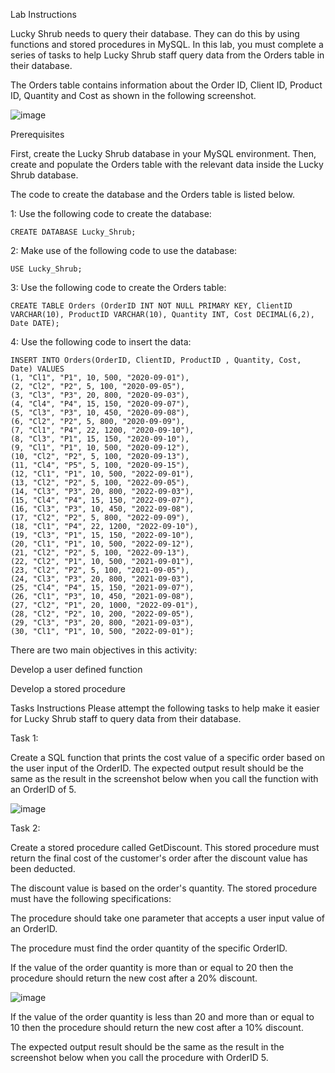 Lab Instructions

Lucky Shrub needs to query their database. They can do this by using functions and stored procedures in MySQL. In this lab, you must complete a series of tasks to help Lucky Shrub staff query data from the Orders table in their database.

The Orders table contains information about the Order ID, Client ID, Product ID, Quantity and Cost as shown in the following screenshot.

![image](https://github.com/janaom/Meta-Database-Engineer-Professional-Certificate/assets/83917694/6f32750e-5625-47bf-bbee-cbb6bc771584)

Prerequisites

First, create the Lucky Shrub database in your MySQL environment. Then, create and populate the Orders table with the relevant data inside the Lucky Shrub database.

The code to create the database and the Orders table is listed below.

1: Use the following code to create the database:
```
CREATE DATABASE Lucky_Shrub;
```
2: Make use of the following code to use the database:
```
USE Lucky_Shrub;
```

3: Use the following code to create the Orders table: 

```
CREATE TABLE Orders (OrderID INT NOT NULL PRIMARY KEY, ClientID VARCHAR(10), ProductID VARCHAR(10), Quantity INT, Cost DECIMAL(6,2), Date DATE); 
```
4: Use the following code to insert the data: 

```
INSERT INTO Orders(OrderID, ClientID, ProductID , Quantity, Cost, Date) VALUES
(1, "Cl1", "P1", 10, 500, "2020-09-01"),  
(2, "Cl2", "P2", 5, 100, "2020-09-05"),  
(3, "Cl3", "P3", 20, 800, "2020-09-03"),  
(4, "Cl4", "P4", 15, 150, "2020-09-07"),  
(5, "Cl3", "P3", 10, 450, "2020-09-08"),  
(6, "Cl2", "P2", 5, 800, "2020-09-09"),  
(7, "Cl1", "P4", 22, 1200, "2020-09-10"),  
(8, "Cl3", "P1", 15, 150, "2020-09-10"),  
(9, "Cl1", "P1", 10, 500, "2020-09-12"),  
(10, "Cl2", "P2", 5, 100, "2020-09-13"),  
(11, "Cl4", "P5", 5, 100, "2020-09-15"), 
(12, "Cl1", "P1", 10, 500, "2022-09-01"),  
(13, "Cl2", "P2", 5, 100, "2022-09-05"),  
(14, "Cl3", "P3", 20, 800, "2022-09-03"),  
(15, "Cl4", "P4", 15, 150, "2022-09-07"),  
(16, "Cl3", "P3", 10, 450, "2022-09-08"),  
(17, "Cl2", "P2", 5, 800, "2022-09-09"),  
(18, "Cl1", "P4", 22, 1200, "2022-09-10"),  
(19, "Cl3", "P1", 15, 150, "2022-09-10"),  
(20, "Cl1", "P1", 10, 500, "2022-09-12"),  
(21, "Cl2", "P2", 5, 100, "2022-09-13"),   
(22, "Cl2", "P1", 10, 500, "2021-09-01"),  
(23, "Cl2", "P2", 5, 100, "2021-09-05"),  
(24, "Cl3", "P3", 20, 800, "2021-09-03"),  
(25, "Cl4", "P4", 15, 150, "2021-09-07"),  
(26, "Cl1", "P3", 10, 450, "2021-09-08"),  
(27, "Cl2", "P1", 20, 1000, "2022-09-01"),  
(28, "Cl2", "P2", 10, 200, "2022-09-05"),  
(29, "Cl3", "P3", 20, 800, "2021-09-03"),  
(30, "Cl1", "P1", 10, 500, "2022-09-01");
```

There are two main objectives in this activity:

Develop a user defined function

Develop a stored procedure

Tasks Instructions
Please attempt the following tasks to help make it easier for Lucky Shrub staff to query data from their database.

Task 1:

Create a SQL function that prints the cost value of a specific order based on the user input of the OrderID. The expected output result should be the same as the result in the screenshot below when you call the function with an OrderID of 5.

![image](https://github.com/janaom/Meta-Database-Engineer-Professional-Certificate/assets/83917694/51d46ea6-d7f6-4301-9ae2-7754337b54b5)


Task 2:

Create a stored procedure called GetDiscount. This stored procedure must return the final cost of the customer's order after the discount value has been deducted. 

The discount value is based on the order's quantity. The stored procedure must have the following specifications: 

The procedure should take one parameter that accepts a user input value of an OrderID. 

The procedure must find the order quantity of the specific OrderID. 

If the value of the order quantity is more than or equal to 20 then the procedure should return the new cost after a 20% discount. 

![image](https://github.com/janaom/Meta-Database-Engineer-Professional-Certificate/assets/83917694/432bdf20-66fc-4d87-b62e-db26331498bf)


If the value of the order quantity is less than 20 and more than or equal to 10 then the procedure should return the new cost after a 10% discount.

The expected output result should be the same as the result in the screenshot below when you call the procedure with OrderID 5.




